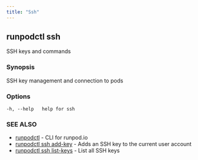 ```yaml
---
title: "Ssh"
---
```


## runpodctl ssh

SSH keys and commands

### Synopsis

SSH key management and connection to pods

### Options

```
-h, --help   help for ssh
```

### SEE ALSO

- [runpodctl](runpodctl.md) - CLI for runpod.io
- [runpodctl ssh add-key](runpodctl_ssh_add-key.md) - Adds an SSH key to the current user account
- [runpodctl ssh list-keys](runpodctl_ssh_list-keys.md) - List all SSH keys
